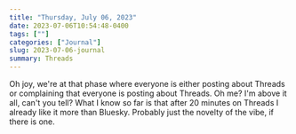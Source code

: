 ```yaml
---
title: "Thursday, July 06, 2023"
date: 2023-07-06T10:54:48-0400
tags: [""]
categories: ["Journal"]
slug: 2023-07-06-journal
summary: Threads
---
```



Oh joy, we're at that phase where everyone is either posting about Threads or complaining that everyone is posting about Threads. Oh me? I'm above it all, can't you tell? What I know so far is that after 20 minutes on Threads I already like it more than Bluesky. Probably just the novelty of the vibe, if there is one.